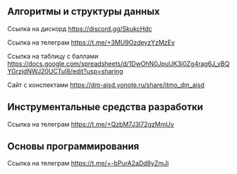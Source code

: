 ## Алгоритмы и структуры данных

Ссылка на дискорд https://discord.gg/SkukcHdc

Ссылка на телеграм https://t.me/+3MU9OzdeyzYzMzEy

Ссылка на таблицу с баллами https://docs.google.com/spreadsheets/d/1DwOhN0JpuUK3i0Zg4rag6J_vBQYGrzjdNWJ20UCTuI8/edit?usp=sharing

Сайт с конспектами https://dm-aisd.yonote.ru/share/itmo_dm_aisd

## Инструментальные средства разработки

Ccылка на телеграм https://t.me/+QzbM7J3I72gzMmUy

## Основы программирования 

Ссылка на телеграм https://t.me/+-bPurA2aDd8yZmJi
